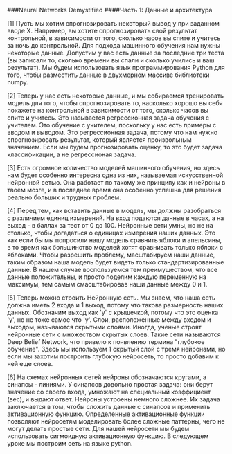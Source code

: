 ###Neural Networks Demystified
####Часть 1: Данные и архитектура

[1] Пусть мы хотим спрогнозировать некоторый вывод y при заданном вводе X. Например, вы хотите спрогнозировать свой результат контрольной, в зависимости от того, сколько часов вы спите и учитесь за ночь до контрольной. Для подхода машинного обучения нам нужны некоторые данные. Допустим у вас есть данные за последние три теста (вы записали то, сколько времени вы спали и сколько учились и ваш результат). Мы будем использовать язык программирования Python для того, чтобы разместить данные в двухмерном массиве библиотеки numpy.
 
[2] Теперь у нас есть некоторые данные, и мы собираемся тренировать модель для того, чтобы спрогнозировать то, насколько хорошо вы себя покажете на контрольной в зависимости от того, сколько часов вы спите и учитесь. Это называется регрессионная задача обучения с учителем. Это обучение с учителем, поскольку у нас есть примеры с вводом и выводом. Это регрессионная задача, потому что нам нужно спрогнозировать результат, который является произвольным значением. Если мы будем прогнозировать оценку, то это будет задача классификации, а не регрессионая задача.

[3] Есть огромное количество моделей машинного обучения, но здесь нам будет особенно интересна одна из них, называемая искусственной нейронной сетью. Она работает по такому же принципу как и нейроны в твоём мозге, и в последнее время она особенно успешна для решения реально больших и трудных проблем.

[4] Перед тем, как вставить данные в модель, мы должны разобраться с различием единиц измерений. На вход подаются данные в часах, а на выход - в баллах за тест от 0 до 100. Нейронные сети умны, но не на столько, чтобы догадаться о единицах измерения наших данных. Это как если бы мы попросили нашу модель сравнить яблоки и апельсины, в то время как большинство моделей хотят сравнивать только яблоки с яблоками. Чтобы разрешить проблему, масштабируем наши данные, таким образом наша модель будет видеть только стандартизированные данные. В нашем случае воспользуемся тем преимуществом, что все данные положительны, и просто поделим каждую переменную на максимум, тем самым смасштабировав наши данные между 0 и 1.

[5] Теперь можно строить Нейронную сеть. Мы знаем, что наша сеть должна иметь 2 входа и 1 выход, потому что такова размерность наших данных. Обозначим выход как 'y' с крышечкой, потому что это оценка 'y', но не тоже самое что 'y'. Слои, расположенные между входом и выходом, называются скрытыми слоями. Иногда, ученые строят нейронные сети с множеством скрытых слоев. Такие сети называются Deep Belief Network, что привело к появлению термина "глубокое обучение". Здесь мы используем 1 скрытый слой с тремя нейронами, но если мы захотим построить глубокую нейросеть, то просто добавим к ней еще слоев.

[6] На схемах нейронных сетей нейроны обозначаются кругами, а синапсы - линиями. У синапсов довольно простая задача: они берут значение со своего входа, умножают на специальный коэффициент (вес), и выдают ответ. Нейроны устроены немного сложнее. Их задача заключается в том, чтобы сложить данные с синапсов и применить активационную функцию. Определенные активационные функции позволяют нейросетям моделировать более сложные паттерны, чего не могут делать простые сети. Для нашей нейросети мы будем использовать сигмоидную активационную функцию. В следующем уроке мы построим сеть на языке python.
